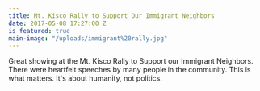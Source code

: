 ```yaml
---
title: Mt. Kisco Rally to Support Our Immigrant Neighbors
date: 2017-05-08 17:27:00 Z
is featured: true
main-image: "/uploads/immigrant%20rally.jpg"
---
```


Great showing at the Mt. Kisco Rally to Support our Immigrant Neighbors. There were heartfelt speeches by many people in the community. This is what matters. It's about humanity, not politics.